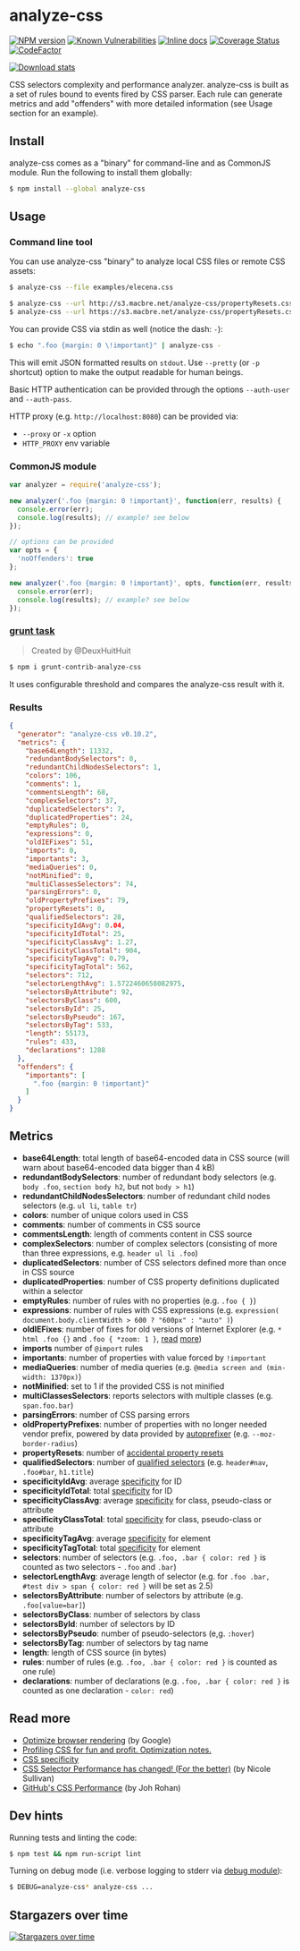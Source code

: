 analyze-css
===========

[![NPM version](https://badge.fury.io/js/analyze-css.png)](http://badge.fury.io/js/analyze-css)
[![Known Vulnerabilities](https://snyk.io/test/github/macbre/analyze-css/badge.svg)](https://snyk.io/test/github/macbre/analyze-css)
[![Inline docs](http://inch-ci.org/github/macbre/analyze-css.svg?branch=devel&style=flat-square)](http://inch-ci.org/github/macbre/analyze-css)
[![Coverage Status](https://coveralls.io/repos/github/macbre/analyze-css/badge.svg?branch=devel)](https://coveralls.io/github/macbre/analyze-css?branch=devel)
[![CodeFactor](https://www.codefactor.io/repository/github/macbre/analyze-css/badge)](https://www.codefactor.io/repository/github/macbre/analyze-css)

[![Download stats](https://nodei.co/npm/analyze-css.png?downloads=true&downloadRank=true)](https://nodei.co/npm/analyze-css/)

CSS selectors complexity and performance analyzer. analyze-css is built as a set of rules bound to events fired by CSS parser. Each rule can generate metrics and add "offenders" with more detailed information (see Usage section for an example).

## Install

analyze-css comes as a "binary" for command-line and as CommonJS module. Run the following to install them globally:

```sh
$ npm install --global analyze-css
```

## Usage

### Command line tool

You can use analyze-css "binary" to analyze local CSS files or remote CSS assets:

```sh
$ analyze-css --file examples/elecena.css

$ analyze-css --url http://s3.macbre.net/analyze-css/propertyResets.css
$ analyze-css --url https://s3.macbre.net/analyze-css/propertyResets.css --ignore-ssl-errors
```

You can provide CSS via stdin as well (notice the dash: ``-``):

```sh
$ echo ".foo {margin: 0 \!important}" | analyze-css -
```

This will emit JSON formatted results on ``stdout``. Use ``--pretty`` (or ``-p`` shortcut) option to make the output readable for human beings.

Basic HTTP authentication can be provided through the options `--auth-user` and `--auth-pass`.

HTTP proxy (e.g. `http://localhost:8080`) can be provided via:

* `--proxy` or `-x` option
* `HTTP_PROXY` env variable

### CommonJS module

```js
var analyzer = require('analyze-css');

new analyzer('.foo {margin: 0 !important}', function(err, results) {
  console.error(err);
  console.log(results); // example? see below
});
```

```js
// options can be provided
var opts = {
  'noOffenders': true
};

new analyzer('.foo {margin: 0 !important}', opts, function(err, results) {
  console.error(err);
  console.log(results); // example? see below
});
```

### [grunt task](https://www.npmjs.org/package/grunt-contrib-analyze-css)

> Created by @DeuxHuitHuit

```sh
$ npm i grunt-contrib-analyze-css
```

It uses configurable threshold and compares the analyze-css result with it.

### Results

```json
{
  "generator": "analyze-css v0.10.2",
  "metrics": {
    "base64Length": 11332,
    "redundantBodySelectors": 0,
    "redundantChildNodesSelectors": 1,
    "colors": 106,
    "comments": 1,
    "commentsLength": 68,
    "complexSelectors": 37,
    "duplicatedSelectors": 7,
    "duplicatedProperties": 24,
    "emptyRules": 0,
    "expressions": 0,
    "oldIEFixes": 51,
    "imports": 0,
    "importants": 3,
    "mediaQueries": 0,
    "notMinified": 0,
    "multiClassesSelectors": 74,
    "parsingErrors": 0,
    "oldPropertyPrefixes": 79,
    "propertyResets": 0,
    "qualifiedSelectors": 28,
    "specificityIdAvg": 0.04,
    "specificityIdTotal": 25,
    "specificityClassAvg": 1.27,
    "specificityClassTotal": 904,
    "specificityTagAvg": 0.79,
    "specificityTagTotal": 562,
    "selectors": 712,
    "selectorLengthAvg": 1.5722460658082975,
    "selectorsByAttribute": 92,
    "selectorsByClass": 600,
    "selectorsById": 25,
    "selectorsByPseudo": 167,
    "selectorsByTag": 533,
    "length": 55173,
    "rules": 433,
    "declarations": 1288
  },
  "offenders": {
    "importants": [
      ".foo {margin: 0 !important}"
    ]
  }
}
```

## Metrics

* **base64Length**: total length of base64-encoded data in CSS source (will warn about base64-encoded data bigger than 4 kB)
* **redundantBodySelectors**: number of redundant body selectors (e.g. ``body .foo``, ``section body h2``, but not ``body > h1``)
* **redundantChildNodesSelectors**: number of redundant child nodes selectors (e.g. ``ul li``, ``table tr``)
* **colors**: number of unique colors used in CSS
* **comments**: number of comments in CSS source
* **commentsLength**: length of comments content in CSS source
* **complexSelectors**: number of complex selectors (consisting of more than three expressions, e.g. ``header ul li .foo``)
* **duplicatedSelectors**: number of CSS selectors defined more than once in CSS source
* **duplicatedProperties**: number of CSS property definitions duplicated within a selector
* **emptyRules**: number of rules with no properties (e.g. ``.foo { }``)
* **expressions**: number of rules with CSS expressions (e.g. ``expression( document.body.clientWidth > 600 ? "600px" : "auto" )``)
* **oldIEFixes**: number of fixes for old versions of Internet Explorer (e.g. ``* html .foo {}`` and ``.foo { *zoom: 1 }``, [read](http://blogs.msdn.com/b/ie/archive/2005/09/02/460115.aspx) [more](http://www.impressivewebs.com/ie7-ie8-css-hacks/))
* **imports** number of ``@import`` rules
* **importants**: number of properties with value forced by ``!important``
* **mediaQueries**: number of media queries (e.g. ``@media screen and (min-width: 1370px)``)
* **notMinified**: set to 1 if the provided CSS is not minified
* **multiClassesSelectors**: reports selectors with multiple classes (e.g. ``span.foo.bar``)
* **parsingErrors**: number of CSS parsing errors
* **oldPropertyPrefixes**: number of properties with no longer needed vendor prefix, powered by data provided by [autoprefixer](https://github.com/ai/autoprefixer) (e.g. ``--moz-border-radius``)
* **propertyResets**: number of [accidental property resets](http://css-tricks.com/accidental-css-resets/)
* **qualifiedSelectors**: number of [qualified selectors](https://developer.mozilla.org/en-US/docs/Web/Guide/CSS/Writing_efficient_CSS) (e.g. ``header#nav``, ``.foo#bar``, ``h1.title``)
* **specificityIdAvg**: average [specificity](http://css-tricks.com/specifics-on-css-specificity/) for ID
* **specificityIdTotal**: total [specificity](http://css-tricks.com/specifics-on-css-specificity/) for ID
* **specificityClassAvg**: average [specificity](http://css-tricks.com/specifics-on-css-specificity/) for class, pseudo-class or attribute
* **specificityClassTotal**: total [specificity](http://css-tricks.com/specifics-on-css-specificity/) for class, pseudo-class or attribute
* **specificityTagAvg**: average [specificity](http://css-tricks.com/specifics-on-css-specificity/) for element
* **specificityTagTotal**: total [specificity](http://css-tricks.com/specifics-on-css-specificity/) for element
* **selectors**: number of selectors (e.g. ``.foo, .bar { color: red }`` is counted as two selectors - ``.foo`` and ``.bar``)
* **selectorLengthAvg**: average length of selector (e.g. for ``.foo .bar, #test div > span { color: red }`` will be set as 2.5)
* **selectorsByAttribute**: number of selectors by attribute (e.g. ``.foo[value=bar]``)
* **selectorsByClass**: number of selectors by class
* **selectorsById**: number of selectors by ID
* **selectorsByPseudo**: number of pseudo-selectors (e,g. ``:hover``)
* **selectorsByTag**: number of selectors by tag name
* **length**: length of CSS source (in bytes)
* **rules**: number of rules (e.g. ``.foo, .bar { color: red }`` is counted as one rule)
* **declarations**: number of declarations (e.g. ``.foo, .bar { color: red }`` is counted as one declaration - ``color: red``)

## Read more

* [Optimize browser rendering](https://developers.google.com/speed/docs/best-practices/rendering) (by Google)
* [Profiling CSS for fun and profit. Optimization notes.](http://perfectionkills.com/profiling-css-for-fun-and-profit-optimization-notes/)
* [CSS specificity](http://css-tricks.com/specifics-on-css-specificity/)
* [CSS Selector Performance has changed! (For the better)](http://calendar.perfplanet.com/2011/css-selector-performance-has-changed-for-the-better/) (by Nicole Sullivan)
* [GitHub's CSS Performance](https://speakerdeck.com/jonrohan/githubs-css-performance) (by Joh Rohan)

## Dev hints

Running tests and linting the code:

```sh
$ npm test && npm run-script lint
```

Turning on debug mode (i.e. verbose logging to stderr via [debug module](https://npmjs.org/package/debug)):

```sh
$ DEBUG=analyze-css* analyze-css ...
```

## Stargazers over time

[![Stargazers over time](https://starchart.cc/macbre/analyze-css.svg)](https://starchart.cc/macbre/analyze-css)
